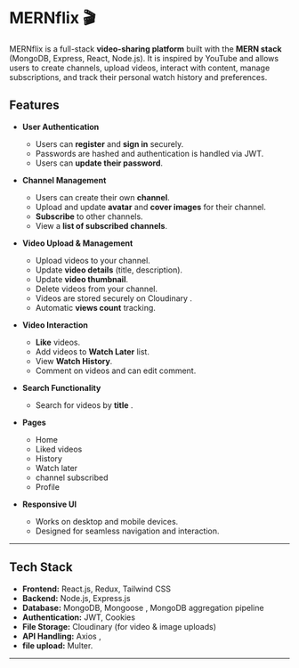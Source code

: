 
# MERNflix 🎬

MERNflix is a full-stack **video-sharing platform** built with the **MERN stack** (MongoDB, Express, React, Node.js). It is inspired by YouTube and allows users to create channels, upload videos, interact with content, manage subscriptions, and track their personal watch history and preferences.



## Features

- **User Authentication**  
  - Users can **register** and **sign in** securely.  
  - Passwords are hashed and authentication is handled via JWT.  
  - Users can **update their password**.

- **Channel Management**  
  - Users can create their own **channel**.  
  - Upload and update **avatar** and **cover images** for their channel.  
  - **Subscribe** to other channels.  
  - View a **list of subscribed channels**.

- **Video Upload & Management**  
  - Upload videos to your channel.  
  - Update **video details** (title, description).  
  - Update **video thumbnail**.  
  - Delete videos from your channel.  
  - Videos are stored securely on Cloudinary .  
  - Automatic **views count** tracking.

- **Video Interaction**  
  - **Like**  videos.  
  - Add videos to **Watch Later** list.  
  - View **Watch History**.
  - Comment on videos and can edit comment.

- **Search Functionality**  
  - Search for videos by **title** .  
- **Pages**
   - Home
   - Liked videos
   - History
   - Watch later
   - channel subscribed
   - Profile
- **Responsive UI**  
  - Works on desktop and mobile devices.  
  - Designed for seamless navigation and interaction.

---

## Tech Stack

- **Frontend:** React.js, Redux, Tailwind CSS 
- **Backend:** Node.js, Express.js  
- **Database:** MongoDB, Mongoose , MongoDB aggregation pipeline
- **Authentication:** JWT, Cookies  
- **File Storage:** Cloudinary (for video & image uploads)  
- **API Handling:** Axios ,
- **file upload:** Multer.

---


